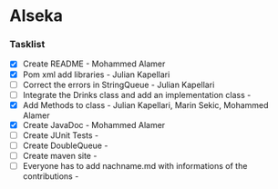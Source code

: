 # Alseka

### Tasklist

- [x] Create README - Mohammed Alamer
- [x] Pom xml add libraries - Julian Kapellari
- [ ]  Correct the errors in StringQueue - Julian Kapellari
- [ ]  Integrate the Drinks class and add an implementation class - 
- [x]  Add Methods to class - Julian Kapellari, Marin Sekic, Mohammed Alamer 
- [x]  Create JavaDoc - Mohammed Alamer
- [ ]  Create JUnit Tests -
- [ ]  Create DoubleQueue -
- [ ]  Create maven site -
- [ ]  Everyone has to add nachname.md with informations of the contributions - 